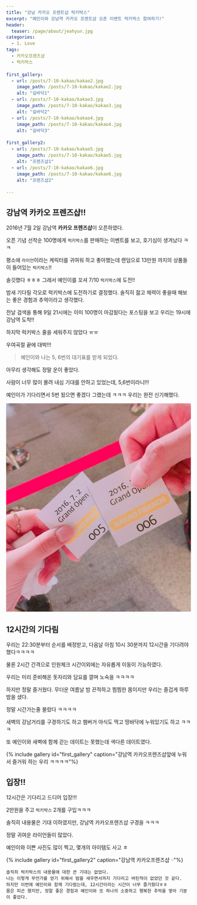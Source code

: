 ```yaml
---
title: "강남 카카오 프렌트샵 럭키박스"
excerpt: "예인이와 강남역 카카오 프렌트샵 오픈 이벤트 럭키박스 참여하기!"
header:
  teaser: /page/about/jeahyun.jpg
categories:
  - 1. Love
tags:
  - 카카오프렌즈샵
  - 럭키박스

first_gallery:
  - url: /posts/7-10-kakao/kakao2.jpg
    image_path: /posts/7-10-kakao/kakao2.jpg
    alt: "길바닥1"
  - url: /posts/7-10-kakao/kakao3.jpg
    image_path: /posts/7-10-kakao/kakao3.jpg
    alt: "길바닥2"
  - url: /posts/7-10-kakao/kakao4.jpg
    image_path: /posts/7-10-kakao/kakao4.jpg
    alt: "길바닥3"

first_gallery2:
  - url: /posts/7-10-kakao/kakao5.jpg
    image_path: /posts/7-10-kakao/kakao5.jpg
    alt: "프렌즈샵1"
  - url: /posts/7-10-kakao/kakao6.jpg
    image_path: /posts/7-10-kakao/kakao6.jpg
    alt: "프렌즈샵2"

---
```


## 강남역 카카오 프렌즈샵!!
2016년 7월 2일 강남역 **카카오 프렌즈샵**이 오픈하였다.

오픈 기념 선착순 100명에게 `럭키박스`를 판매하는 이벤트를 보고, 호기심이 생겨났다 ㅋㅋ

평소에 `라이언`이라는 케릭터를 귀여워 하고 좋아했는데 랜덤으로 13만원 까지의 상품들이 들어있는 `럭키박스`!!

솔깃했다 ㅎㅎㅎ 그래서 예인이를 꼬셔 7/10 `럭키박스`에 도전!!

밤새 기다릴 각오로 럭키박스에 도전하기로 결정했다. 솔직히 젊고 체력이 좋을때 해보는 좋은 경험과 추억이라고 생각했다.

전날 검색을 통해 9일 21시에는 이미 100명이 마감됬다는 포스팅을 보고 우리는 19시에 강남역 도착!!

하지막 럭키박스 줄을 세워주지 않았다 ㅠㅠ

우여곡절 끝에 대박!!!

> 예인이와 나는 5, 6번의 대기표를 받게 되었다.

아무리 생각해도 정말 운이 좋았다. 

사람이 너무 많이 몰려 내심 기대를 안하고 있었는데, 5,6번이라니!!!

예인이가 기다리면서 5번 됬으면 좋겠다 그랬는데 ㅋㅋㅋ 우리는 완전 신기해했다.

![Image of Yaktocat](/images/posts/7-10-kakao/kakao.jpg)

## 12시간의 기다림

우리는 22:30분부터 순서를 배정받고, 다음날 아침 10시 30분까지 12시간을 기다려야 했다ㅋㅋㅋㅋ

물론 2시간 간격으로 인원체크 시간이외에는 자유롭게 이동이 가능하였다.

우리는 미리 준비해온 돗자리와 담요를 깔며 노숙을 ㅋㅋㅋㅋ

하지만 정말 즐거웠다. 무더운 여름날 밤 끈적하고 찜찜한 몸이지만 우리는 즐겁게 하루 밤을 샜다.

정말 시간가는줄 몰랐다 ㅋㅋㅋㅋ

새벽의 강남거리를 구경하기도 하고 햄버거 야식도 먹고 땅바닥에 누워있기도 하고 ㅋㅋㅋ

또 예인이와 새벽에 함께 걷는 데이트는 못했는데 색다른 데이트였다.

{% include gallery id="first_gallery" caption="강남역 카카오프렌즈샵앞에 누워서 즐거워 하는 우리 ㅋㅋㅋㅋ"%}

## 입장!!

12시간은 기다리고 드디어 입장!!!

2만원을 주고 `럭키박스` 2개를 구입ㅋㅋㅋ

솔직히 내용물은 기대 이하였지만, 강남역 카카오프렌즈샵 구경을 ㅋㅋㅋ

정말 귀여운 라이언들이 많았다.

예인이와 이쁜 사진도 많이 찍고, 몇개의 아이템도 사고 ㅎ

{% include gallery id="first_gallery2" caption="강남역 카카오프렌즈샵 `♡`"%}

```
솔직히 럭키박스의 내용물에 대한 큰 기대는 없었다.
나는 이렇게 무언가를 얻기 위해서 밤을 새우면서까지 기다리고 버틴적이 없었던 것 같다.
하지만 이번에 예인이와 함께 기다렸는데, 12시간이라는 시간이 너무 즐거웠다ㅎㅎ
몸은 피곤 했지만, 정말 좋은 경험과 예인이와 또 하나의 소중하고 행복한 추억을 쌓아 기분이 좋았다.
```